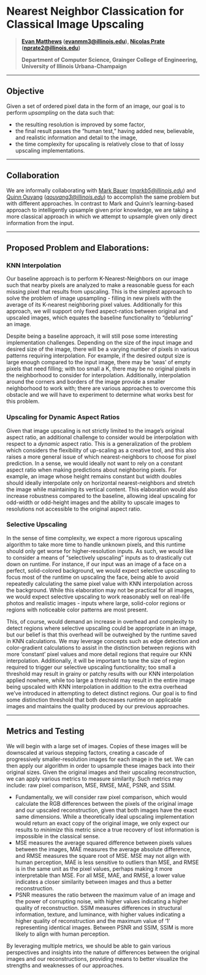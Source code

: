 # Nearest Neighbor Classication for Classical Image Upscaling

> ************************[Evan Matthews](https://github.com/ematth) (evanmm3@illinois.edu), [Nicolas Prate](https://github.com/nprate2) (nprate2@illinois.edu)************************
>
> ************************Department of Computer Science, Grainger College of Engineering, University of Illinois Urbana-Champaign************************

---

## Objective

Given a set of ordered pixel data in the form of an image, our goal is to perform *upsampling* on the data such that: 

- the resulting resolution is improved by some factor,
- the final result passes the “human test,” having added new, believable, and realistic information and detail to the image,
- the time complexity for upscaling is relatively close to that of lossy upscaling implementations.

---

## Collaboration

We are informally collaborating with [Mark Bauer](https://github.com/MarkBauer5) (*markb5@illinois.edu*) and [Quinn Ouyang](https://github.com/quinnouyang) (*qouyang3@illinois.edu*) to accomplish the same problem but with different approaches. In contrast to Mark and Quinn’s learning-based approach to intelligently upsample given prior knowledge, we are taking a more classical approach in which we attempt to upsample given only direct information from the input.

---

## Proposed Problem and Elaborations:

### KNN Interpolation

Our baseline approach is to perform K-Nearest-Neighbors on our image such that nearby pixels are analyzed to make a reasonable guess for each missing pixel that results from upscaling. This is the simplest approach to solve the problem of image upsampling - filling in new pixels with the average of its K-nearest neighboring pixel values. Additionally for this approach, we will support only fixed aspect-ratios between original and upscaled images, which equates the baseline functionality to “deblurring” an image.

Despite being a baseline approach, it will still pose some interesting implementation challenges. Depending on the size of the input image and desired size of the image, there will be a varying number of pixels in various patterns requiring interpolation. For example, if the desired output size is large enough compared to the input image, there may be ‘seas’ of empty pixels that need filling; with too small a K, there may be no original pixels in the neighborhood to consider for interpolation. Additionally, interpolation around the corners and borders of the image provide a smaller neighborhood to work with; there are various approaches to overcome this obstacle and we will have to experiment to determine what works best for this problem.

### Upscaling for Dynamic Aspect Ratios

Given that image upscaling is not strictly limited to the image’s original aspect ratio, an additional challenge to consider would be interpolation with respect to a *dynamic* aspect ratio. This is a generalization of the problem which considers the flexibility of up-scaling as a creative tool, and this also raises a more general issue of which nearest-neighbors to choose for pixel prediction. In a sense, we would ideally not want to rely on a constant aspect ratio when making predictions about neighboring pixels. For example, an image whose height remains constant but width doubles should ideally interpolate only on horizontal nearest-neighbors and stretch the image while maintaining its vertical content. This elaboration would also increase robustness compared to the baseline, allowing ideal upscaling for odd-width or odd-height images and the ability to upscale images to resolutions not accessible to the original aspect ratio.

### Selective Upscaling

In the sense of time complexity, we expect a more rigorous upscaling algorithm to take more time to handle unknown pixels, and this runtime should only get worse for higher-resolution inputs. As such, we would like to consider a means of “selectively upscaling” inputs as to drastically cut down on runtime. For instance, if our input was an image of a face on a perfect, solid-colored background, we would expect selective upscaling to focus most of the runtime on upscaling the face, being able to avoid repeatedly calculating the same pixel value with KNN interpolation across the background. While this elaboration may not be practical for all images, we would expect selective upscaling to work reasonably well on real-life photos and realistic images - inputs where large, solid-color regions or regions with noticeable color patterns are most present.

This, of course, would demand an increase in overhead and complexity to detect regions where selective upscaling could be appropriate in an image, but our belief is that this overhead will be outweighed by the runtime saved in KNN calculations. We may leverage concepts such as edge detection and color-gradient calculations to assist in the distinction between regions with more ‘constant’ pixel values and more detail regions that require our KNN interpolation. Additionally, it will be important to tune the size of region required to trigger our selective upscaling functionality; too small a threshold may result in grainy or patchy results with our KNN interpolation applied nowhere, while too large a threshold may result in the entire image being upscaled with KNN interpolation in addition to the extra overhead we’ve introduced in attempting to detect distinct regions. Our goal is to find some distinction threshold that both decreases runtime on applicable images and maintains the quality produced by our previous approaches.

---

## Metrics and Testing

We will begin with a large set of images. Copies of these images will be downscaled at various stepping factors, creating a cascade of progressively smaller-resolution images for each image in the set. We can then apply our algorithm in order to upsample these images back into their original sizes. Given the original images and their upscaling reconstruction, we can apply various metrics to measure similarity. Such metrics may include: raw pixel comparison, MSE, RMSE, MAE, PSNR, and SSIM. 

- Fundamentally, we will consider raw pixel comparison, which would calculate the RGB differences between the pixels of the original image and our upscaled reconstruction, given that both images have the exact same dimensions. While a theoretically ideal upscaling implementation would return an exact copy of the original image, we only expect our results to *minimize* this metric since a true recovery of lost information is impossible in the classical sense.
- MSE measures the average squared difference between pixels values between the images, MAE measures the average absolute difference, and RMSE measures the square root of MSE. MSE may not align with human perception, MAE is less sensitive to outliers than MSE, and RMSE is in the same unit as the pixel values, perhaps making it more interpretable than MSE. For all MSE, MAE, and RMSE, a lower value indicates a closer similarity between images and thus a better reconstruction.
- PSNR measures the ratio between the maximum value of an image and the power of corrupting noise, with higher values indicating a higher quality of reconstruction.  SSIM measures differences in structural information, texture, and luminance, with higher values indicating a higher quality of reconstruction and the maximum value of ‘1’ representing identical images. Between PSNR and SSIM, SSIM is more likely to align with human perception.

By leveraging multiple metrics, we should be able to gain various perspectives and insights into the nature of differences between the original images and our reconstructions, providing means to better visualize the strengths and weaknesses of our approaches.